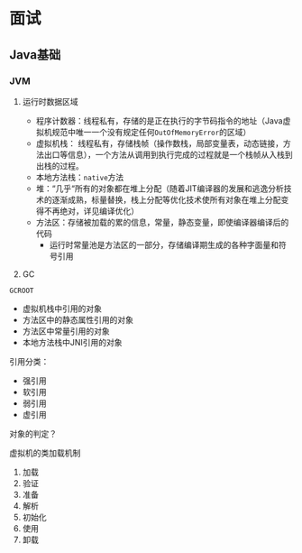 # 面试

## Java基础

### JVM

1. 运行时数据区域

    - 程序计数器：线程私有，存储的是正在执行的字节码指令的地址（Java虚拟机规范中唯一一个没有规定任何`OutOfMemoryError`的区域）
    - 虚拟机栈： 线程私有，存储栈帧（操作数栈，局部变量表，动态链接，方法出口等信息），一个方法从调用到执行完成的过程就是一个栈帧从入栈到出栈的过程。
    - 本地方法栈：`native`方法
    - 堆：“几乎“所有的对象都在堆上分配（随着JIT编译器的发展和逃逸分析技术的逐渐成熟，标量替换，栈上分配等优化技术使所有对象在堆上分配变得不再绝对，详见编译优化）
    - 方法区：存储被加载的累的信息，常量，静态变量，即使编译器编译后的代码
        * 运行时常量池是方法区的一部分，存储编译期生成的各种字面量和符号引用
  
2. GC

`GCROOT`
  * 虚拟机栈中引用的对象
  * 方法区中的静态属性引用的对象
  * 方法区中常量引用的对象
  * 本地方法栈中JNI引用的对象

引用分类：
- 强引用
- 软引用
- 弱引用
- 虚引用

对象的判定？

虚拟机的类加载机制

1. 加载
2. 验证
3. 准备
4. 解析
5. 初始化
6. 使用
7. 卸载



